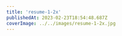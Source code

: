 ```yaml
---
title: 'resume-1-2x'
publishedAt: 2023-02-23T18:54:48.687Z
coverImage: ../../images/resume-1-2x.jpg
---
```


